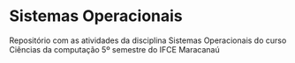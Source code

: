 # Sistemas Operacionais

Repositório com as atividades da disciplina Sistemas Operacionais do curso Ciências da computação 5º semestre do IFCE Maracanaú
